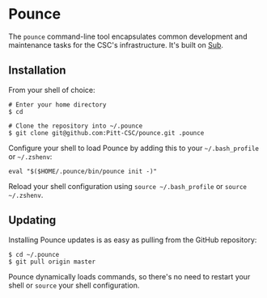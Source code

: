 # Pounce

The `pounce` command-line tool encapsulates common development and maintenance tasks for the CSC's infrastructure. It's built on [Sub](https://github.com/basecamp/sub).


## Installation

From your shell of choice:

```
# Enter your home directory
$ cd

# Clone the repository into ~/.pounce
$ git clone git@github.com:Pitt-CSC/pounce.git .pounce
```

Configure your shell to load Pounce by adding this to your `~/.bash_profile` or `~/.zshenv`:

```
eval "$($HOME/.pounce/bin/pounce init -)"
```

Reload your shell configuration using `source ~/.bash_profile` or `source ~/.zshenv`.


## Updating

Installing Pounce updates is as easy as pulling from the GitHub repository:

```
$ cd ~/.pounce
$ git pull origin master
```

Pounce dynamically loads commands, so there's no need to restart your shell or `source` your shell configuration.
